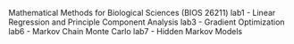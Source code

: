 Mathematical Methods for Biological Sciences (BIOS 26211)
lab1 - Linear Regression and Principle Component Analysis
lab3 - Gradient Optimization
lab6 - Markov Chain Monte Carlo
lab7 - Hidden Markov Models
